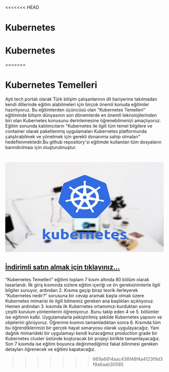<<<<<<< HEAD
# Kubernetes
# Kubernetes
=======
# Kubernetes Temelleri

Ayti.tech portalı olarak Türk bilişim çalışanlarının dil bariyerine takılmadan kendi dillerinde eğitim alabilmeleri için birçok önemli konuda eğitimler hazırlıyoruz. Bu eğitimlerden üçüncüsü olan "Kubernetes Temelleri” eğitiminde bilişim dünyasının son dönemlerde en önemli teknolojilerinden biri olan Kubernetes konusunu derinlemesine öğrenebilmenizi amaçlıyoruz. Eğitim sonunda katılımcıların "Kubernetes ile ilgili tüm temel bilgilere ve container olarak paketlenmiş uygulamaları Kubernetes platformunda çalıştırabilmek ve yönetmek için gerekli donanıma sahip olmaları” hedeflenmektedir.Bu github repository'si eğitimde kullanılan tüm dosyaların barındırılması için oluşturulmuştur.


# <img src="./banner.jpg">


##  <a href="https://ayti.tech/k8s">İndirimli satın almak için tıklayınız...</a>



“Kubernetes Temelleri” eğitimi toplam 7 kısım altında 80 bölüm olarak tasarlandı. İlk giriş kısmında sizlere eğitim içeriği ve ön gereksinimlerle ilgili bilgiler sunuyor, ardından 2. Kısıma geçip biraz teorik ilerleyerek “Kubernetes nedir?” sorusuna bir cevap aramak başta olmak üzere Kubernetes mimarisi ile ilgili bilmemiz gereken ana başlıkları açıklıyoruz. Hemen ardından 3. kısımda ilk Kubernetes ortamımızı kurduktan sonra çeşitli kurulum yöntemlerini öğreniyoruz. Bunu takip eden 4 ve 5. bölümler ise eğitimin kalbi. Uygulamalarla pekiştirilmiş şekilde Kubernetes yapısını ve objelerini görüyoruz. Öğrenme kısmını tamamladıktan sonra 6. Kısımda tüm bu öğrendiklerimizi bir gerçek hayat senaryosu olarak uygulayacağız. Yani dağıtık mimarideki bir uygulamayı kendi kuracağımız production grade bir Kubernetes cluster üstünde koşturacak bir projeyi birlikte tamamlayacağız. Son 7 kısımda ise eğitim boyunca değinmediğimiz fakat bilinmesi gereken detayları öğrenecek ve eğitimi kapatacağız.
>>>>>>> 669a6814aac436f48f4a4123f9d3f9a6aab30585
